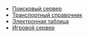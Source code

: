 
- [Поисковый сервер](https://github.com/artndx/search-server)
- [Транспортный справочник](https://github.com/artndx/transport-catalogue)
- [Электронная таблица](https://github.com/artndx/-QT-)
- [Игровой сервер](https://github.com/artndx/game_server)

<!--
**artndx/artndx** is a ✨ _special_ ✨ repository because its `README.md` (this file) appears on your GitHub profile.

Here are some ideas to get you started:

- 🔭 I’m currently working on ...
- 🌱 I’m currently learning ...
- 👯 I’m looking to collaborate on ...
- 🤔 I’m looking for help with ...
- 💬 Ask me about ...
- 📫 How to reach me: ...
- 😄 Pronouns: ...
- ⚡ Fun fact: ...
-->
